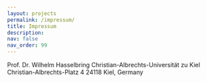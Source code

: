 ```yaml
---
layout: projects
permalink: /impressum/
title: Impressum
description: 
nav: false
nav_order: 99
---
```


Prof. Dr. Wilhelm Hasselbring
Christian-Albrechts-Universität zu Kiel
Christian-Albrechts-Platz 4
24118 Kiel, Germany
